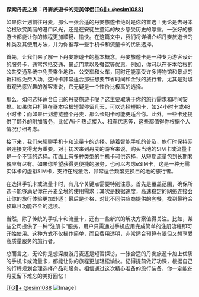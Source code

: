 **探索丹麦之旅：丹麥旅遊卡的完美伴侣[[TG💪+ @esim1088](https://t.me/s/esim1088)]**

如果你计划前往丹麦，那么一张合适的丹麥旅遊卡绝对是你的首选！无论是去哥本哈根欣赏美丽的港口风光，还是在安徒生童话的故乡感受历史的厚重，一张好的旅游卡都能让你的旅程更加顺畅、愉快。在这篇文中，我们将详细介绍丹麥旅遊卡的种类及其使用方法，并为你推荐一些手机卡和流量卡的优质选择。

首先，让我们来了解一下丹麥旅遊卡的基本概念。丹麥旅遊卡是一种专为游客设计的服务卡，通常包括交通、景点门票以及餐饮等优惠。例如，你可以在哥本哈根的公共交通系统中免费乘坐地铁、公交车和火车，同时还能享受许多博物馆和景点的折扣或免费入场。这种卡非常适合那些想要节省时间和金钱的旅行者，尤其是对城市观光感兴趣的游客来说，它无疑是一个性价比极高的选择。

那么，如何选择适合自己的丹麥旅遊卡呢？这主要取决于你的旅行需求和时间安排。如果你只打算在哥本哈根短暂停留几天，可以选择短期卡，如24小时卡或48小时卡；而如果计划游览整个丹麦，那么长期卡可能更适合你。此外，一些卡还提供了额外的附加服务，比如Wi-Fi热点接入、租车优惠等，这些都值得你根据个人情况仔细考虑。

接下来，我们来聊聊手机卡和流量卡的选择。随着智能手机的普及，旅行时保持网络连接变得尤为重要。对于初次来到丹麦的游客来说，购买当地的SIM卡或流量卡是一个不错的选择。市面上有多种类型的手机卡可供选择，从短期流量包到长期套餐应有尽有。如果你希望获得更便捷的服务，也可以考虑eSIM卡，这是一种无需实体卡的虚拟SIM卡，支持在线激活，非常适合频繁更换目的地的旅行者。

在选择手机卡或流量卡时，有几个关键点需要特别注意。首先是覆盖范围，确保所选卡能够满足你在丹麦全境的使用需求；其次是数据速度，高速稳定的网络连接会让你的旅行体验更加舒适；最后是价格，对比不同供应商提供的套餐，找到最符合预算且功能齐全的选项。

当然，除了传统的手机卡和流量卡，还有一些新兴的解决方案值得关注。比如，某些公司提供了一种“注册卡”服务，用户只需通过手机应用完成简单的注册流程即可开始使用。这种方式不仅操作简单，而且费用透明，非常适合预算有限但又想享受高质量服务的旅行者。

总而言之，无论你是想深度游丹麦还是短暂探访，一张合适的丹麥旅遊卡加上优质的手机卡或流量卡，都能让你的旅程更加轻松愉快。记得提前做好功课，根据自己的行程规划合理选择产品和服务。相信通过这次精心准备的旅行装备，你一定能在丹麦留下难忘的美好回忆！

[[TG💪+ @esim1088](https://t.me/s/esim1088) ![Image](https://i.postimg.cc/4NQfJmqS/Snipaste-2025-05-13-00-14-12.png)]